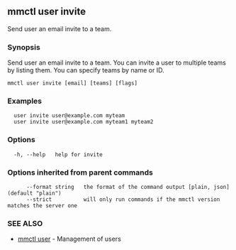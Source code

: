 ## mmctl user invite

Send user an email invite to a team.

### Synopsis

Send user an email invite to a team.
You can invite a user to multiple teams by listing them.
You can specify teams by name or ID.

```
mmctl user invite [email] [teams] [flags]
```

### Examples

```
  user invite user@example.com myteam
  user invite user@example.com myteam1 myteam2
```

### Options

```
  -h, --help   help for invite
```

### Options inherited from parent commands

```
      --format string   the format of the command output [plain, json] (default "plain")
      --strict          will only run commands if the mmctl version matches the server one
```

### SEE ALSO

* [mmctl user](mmctl_user.md)	 - Management of users

